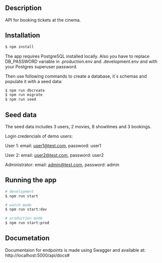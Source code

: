 ## Description

API for booking tickets at the cinema.

## Installation

```bash
$ npm install
```
The app requires PostgreSQL installed locally. Also you have to replace DB_PASSWORD variable in .production.env and .development.env and with your Postgres superuser password.

Then use following commands to create a database, it`s schemas and populate it with a seed data:

```bash
$ npm run dbcreate
$ npm run migrate
$ npm run seed
```

## Seed data

The seed data includes 3 users, 2 movies, 8 showtimes and 3 bookings.

Login credencials of demo users:

User 1:
email: user1@test.com,
password: user1

User 2:
email: user2@test.com,
password: user2

Administrator:
email: admin@test.com,
password: admin

## Running the app

```bash
# development
$ npm run start

# watch mode
$ npm run start:dev

# production mode
$ npm run start:prod
```

## Documetation

Documentaion for endpoints is made using Swagger and available at: http://localhost:5000/api/docs#
